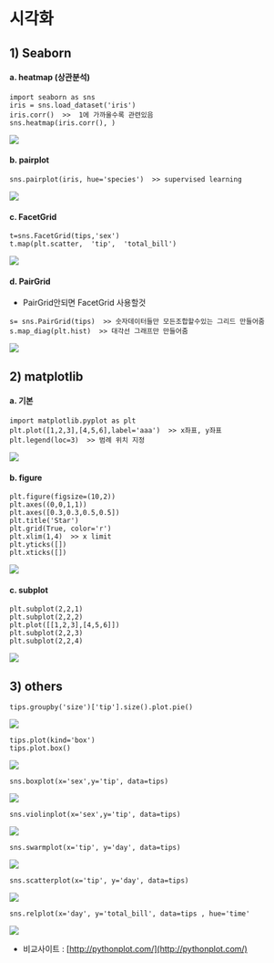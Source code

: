 # 시각화

## 1) Seaborn

#### a. heatmap (상관분석)
<pre><code>import seaborn as sns
iris = sns.load_dataset('iris')
iris.corr()  >>  1에 가까울수록 관련있음 
sns.heatmap(iris.corr(), )
</code></pre>
![](img/heatmap.png)
#### b. pairplot
<pre><code>sns.pairplot(iris, hue='species')  >> supervised learning</pre></code>
![](img/pairplot.png)
#### c. FacetGrid

<pre><code>t=sns.FacetGrid(tips,'sex') 
t.map(plt.scatter,  'tip',  'total_bill')
</pre></code>
![](img/FacetGrid.png)


#### d. PairGrid
- PairGrid안되면 FacetGrid 사용할것
<pre><code>s= sns.PairGrid(tips)  >> 숫자데이터들만 모든조합할수있는 그리드 만들어줌 
s.map_diag(plt.hist)  >> 대각선 그래프만 만들어줌
</code></pre>
![](img/PairGrid.png)

## 2) matplotlib
#### a. 기본
<pre><code>import matplotlib.pyplot as plt
plt.plot([1,2,3],[4,5,6],label='aaa')  >> x좌표, y좌표 
plt.legend(loc=3)  >> 범례 위치 지정
</pre></code>
![](img/pyplot.png)
#### b. figure
<pre><code>plt.figure(figsize=(10,2))
plt.axes((0,0,1,1)) 
plt.axes([0.3,0.3,0.5,0.5])
plt.title('Star') 
plt.grid(True, color='r')
plt.xlim(1,4)  >> x limit 
plt.yticks([]) 
plt.xticks([])
</code></pre>
![](img/figure.png)
#### c. subplot
<pre><code>plt.subplot(2,2,1)
plt.subplot(2,2,2)
plt.plot([[1,2,3],[4,5,6]])
plt.subplot(2,2,3)
plt.subplot(2,2,4)
</code></pre>
![](img/subplot.png)
##  3) others
<pre><code>tips.groupby('size')['tip'].size().plot.pie() </code></pre>
![](img/plt_pie.png)

<pre><code>tips.plot(kind='box')
tips.plot.box() </code></pre>
![](img/plt_box.png)
<pre><code>sns.boxplot(x='sex',y='tip', data=tips) </code></pre>
![](img/sns_box.png)
<pre><code>sns.violinplot(x='sex',y='tip', data=tips) </code></pre>
![](img/sns_vio.png)
<pre><code>sns.swarmplot(x='tip', y='day', data=tips) </code></pre>
![](img/sns_swm.png)
<pre><code>sns.scatterplot(x='tip', y='day', data=tips) </code></pre>
![](img/sns_sct.png)
<pre><code>sns.relplot(x='day', y='total_bill', data=tips , hue='time'</code></pre>
![](img/sns_rel.png)

- 비교사이트 : [http://pythonplot.com/](http://pythonplot.com/)